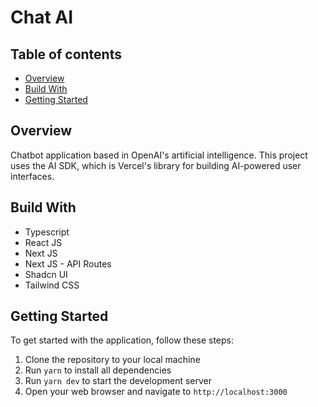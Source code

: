 # Chat AI

## Table of contents

- [Overview](#overview)
- [Build With](#build-with)
- [Getting Started](#getting-started)

## Overview

Chatbot application based in OpenAI's artificial intelligence. This project uses the AI SDK, which is Vercel's library for building AI-powered user interfaces.

## Build With

- Typescript
- React JS
- Next JS
- Next JS - API Routes
- Shadcn UI
- Tailwind CSS

## Getting Started
To get started with the application, follow these steps:

1. Clone the repository to your local machine
2. Run `yarn` to install all dependencies
3. Run `yarn dev` to start the development server
4. Open your web browser and navigate to `http://localhost:3000`



